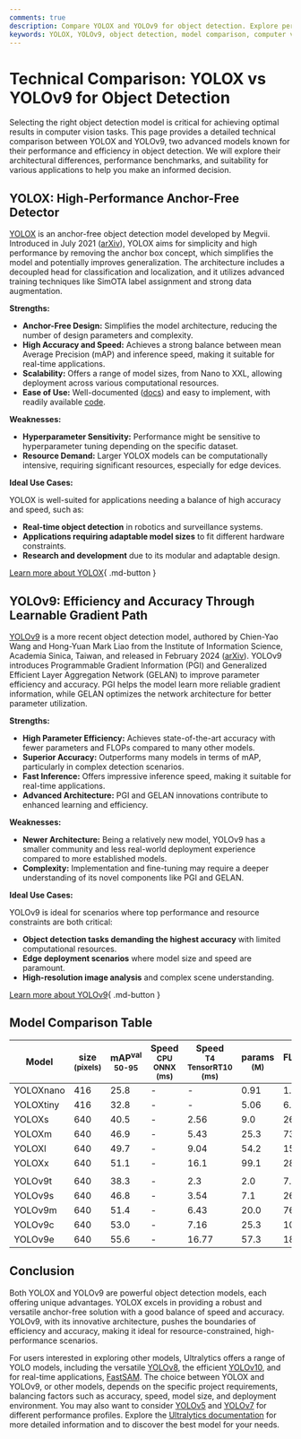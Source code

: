 ```yaml
---
comments: true
description: Compare YOLOX and YOLOv9 for object detection. Explore performance, architecture, and use cases to choose the best model for your vision tasks.
keywords: YOLOX, YOLOv9, object detection, model comparison, computer vision, AI models, deep learning, performance benchmarks, architecture, real-time detection
---
```


# Technical Comparison: YOLOX vs YOLOv9 for Object Detection

Selecting the right object detection model is critical for achieving optimal results in computer vision tasks. This page provides a detailed technical comparison between YOLOX and YOLOv9, two advanced models known for their performance and efficiency in object detection. We will explore their architectural differences, performance benchmarks, and suitability for various applications to help you make an informed decision.

<script async src="https://cdn.jsdelivr.net/npm/chart.js"></script>
<script defer src="../../javascript/benchmark.js"></script>

<canvas id="modelComparisonChart" width="1024" height="400" active-models='["YOLOX", "YOLOv9"]'></canvas>

## YOLOX: High-Performance Anchor-Free Detector

[YOLOX](https://github.com/Megvii-BaseDetection/YOLOX) is an anchor-free object detection model developed by Megvii. Introduced in July 2021 ([arXiv](https://arxiv.org/abs/2107.08430)), YOLOX aims for simplicity and high performance by removing the anchor box concept, which simplifies the model and potentially improves generalization. The architecture includes a decoupled head for classification and localization, and it utilizes advanced training techniques like SimOTA label assignment and strong data augmentation.

**Strengths:**

- **Anchor-Free Design:** Simplifies the model architecture, reducing the number of design parameters and complexity.
- **High Accuracy and Speed:** Achieves a strong balance between mean Average Precision (mAP) and inference speed, making it suitable for real-time applications.
- **Scalability:** Offers a range of model sizes, from Nano to XXL, allowing deployment across various computational resources.
- **Ease of Use:** Well-documented ([docs](https://yolox.readthedocs.io/en/latest/)) and easy to implement, with readily available [code](https://github.com/Megvii-BaseDetection/YOLOX).

**Weaknesses:**

- **Hyperparameter Sensitivity:** Performance might be sensitive to hyperparameter tuning depending on the specific dataset.
- **Resource Demand:** Larger YOLOX models can be computationally intensive, requiring significant resources, especially for edge devices.

**Ideal Use Cases:**

YOLOX is well-suited for applications needing a balance of high accuracy and speed, such as:

- **Real-time object detection** in robotics and surveillance systems.
- **Applications requiring adaptable model sizes** to fit different hardware constraints.
- **Research and development** due to its modular and adaptable design.

[Learn more about YOLOX](https://github.com/Megvii-BaseDetection/YOLOX){ .md-button }

## YOLOv9: Efficiency and Accuracy Through Learnable Gradient Path

[YOLOv9](https://docs.ultralytics.com/models/yolov9/) is a more recent object detection model, authored by Chien-Yao Wang and Hong-Yuan Mark Liao from the Institute of Information Science, Academia Sinica, Taiwan, and released in February 2024 ([arXiv](https://arxiv.org/abs/2402.13616)). YOLOv9 introduces Programmable Gradient Information (PGI) and Generalized Efficient Layer Aggregation Network (GELAN) to improve parameter efficiency and accuracy. PGI helps the model learn more reliable gradient information, while GELAN optimizes the network architecture for better parameter utilization.

**Strengths:**

- **High Parameter Efficiency:** Achieves state-of-the-art accuracy with fewer parameters and FLOPs compared to many other models.
- **Superior Accuracy:** Outperforms many models in terms of mAP, particularly in complex detection scenarios.
- **Fast Inference:** Offers impressive inference speed, making it suitable for real-time applications.
- **Advanced Architecture:** PGI and GELAN innovations contribute to enhanced learning and efficiency.

**Weaknesses:**

- **Newer Architecture:** Being a relatively new model, YOLOv9 has a smaller community and less real-world deployment experience compared to more established models.
- **Complexity:** Implementation and fine-tuning may require a deeper understanding of its novel components like PGI and GELAN.

**Ideal Use Cases:**

YOLOv9 is ideal for scenarios where top performance and resource constraints are both critical:

- **Object detection tasks demanding the highest accuracy** with limited computational resources.
- **Edge deployment scenarios** where model size and speed are paramount.
- **High-resolution image analysis** and complex scene understanding.

[Learn more about YOLOv9](https://docs.ultralytics.com/models/yolov9/){ .md-button }

## Model Comparison Table

| Model     | size<br><sup>(pixels) | mAP<sup>val<br>50-95 | Speed<br><sup>CPU ONNX<br>(ms) | Speed<br><sup>T4 TensorRT10<br>(ms) | params<br><sup>(M) | FLOPs<br><sup>(B) |
|-----------|-----------------------|----------------------|--------------------------------|-------------------------------------|--------------------|-------------------|
| YOLOXnano | 416                   | 25.8                 | -                              | -                                   | 0.91               | 1.08              |
| YOLOXtiny | 416                   | 32.8                 | -                              | -                                   | 5.06               | 6.45              |
| YOLOXs    | 640                   | 40.5                 | -                              | 2.56                                | 9.0                | 26.8              |
| YOLOXm    | 640                   | 46.9                 | -                              | 5.43                                | 25.3               | 73.8              |
| YOLOXl    | 640                   | 49.7                 | -                              | 9.04                                | 54.2               | 155.6             |
| YOLOXx    | 640                   | 51.1                 | -                              | 16.1                                | 99.1               | 281.9             |
|           |                       |                      |                                |                                     |                    |                   |
| YOLOv9t   | 640                   | 38.3                 | -                              | 2.3                                 | 2.0                | 7.7               |
| YOLOv9s   | 640                   | 46.8                 | -                              | 3.54                                | 7.1                | 26.4              |
| YOLOv9m   | 640                   | 51.4                 | -                              | 6.43                                | 20.0               | 76.3              |
| YOLOv9c   | 640                   | 53.0                 | -                              | 7.16                                | 25.3               | 102.1             |
| YOLOv9e   | 640                   | 55.6                 | -                              | 16.77                               | 57.3               | 189.0             |

## Conclusion

Both YOLOX and YOLOv9 are powerful object detection models, each offering unique advantages. YOLOX excels in providing a robust and versatile anchor-free solution with a good balance of speed and accuracy. YOLOv9, with its innovative architecture, pushes the boundaries of efficiency and accuracy, making it ideal for resource-constrained, high-performance scenarios.

For users interested in exploring other models, Ultralytics offers a range of YOLO models, including the versatile [YOLOv8](https://docs.ultralytics.com/models/yolov8/), the efficient [YOLOv10](https://docs.ultralytics.com/models/yolov10/), and for real-time applications, [FastSAM](https://docs.ultralytics.com/models/fast-sam/). The choice between YOLOX and YOLOv9, or other models, depends on the specific project requirements, balancing factors such as accuracy, speed, model size, and deployment environment. You may also want to consider [YOLOv5](https://docs.ultralytics.com/models/yolov5/) and [YOLOv7](https://docs.ultralytics.com/models/yolov7/) for different performance profiles. Explore the [Ultralytics documentation](https://docs.ultralytics.com/models/) for more detailed information and to discover the best model for your needs.
